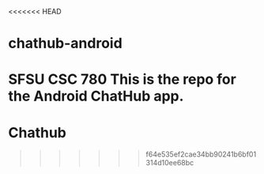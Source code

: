 <<<<<<< HEAD
# chathub-android
SFSU CSC 780
This is the repo for the Android ChatHub app.
=======
# Chathub
>>>>>>> f64e535ef2cae34bb90241b6bf01314d10ee68bc
